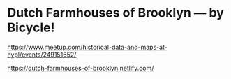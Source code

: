 # Dutch Farmhouses of Brooklyn — by Bicycle!

https://www.meetup.com/historical-data-and-maps-at-nypl/events/249151652/

https://dutch-farmhouses-of-brooklyn.netlify.com/
